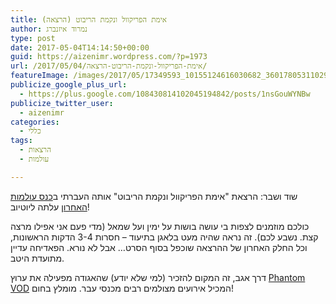 ```yaml
---
title: אימת הפריקוול ונקמת הריבוט (הרצאה)
author: נמרוד איזנברג
type: post
date: 2017-05-04T14:14:50+00:00
guid: https://aizenimr.wordpress.com/?p=1973
url: /2017/05/04/אימת-הפריקוול-ונקמת-הריבוט-הרצאה/
featureImage: /images/2017/05/17349593_10155124616030682_3601780531102995445_o1-1.jpg
publicize_google_plus_url:
  - https://plus.google.com/108430814102045194842/posts/1nsGouWYNBw
publicize_twitter_user:
  - aizenimr
categories:
  - כללי
tags:
  - הרצאות
  - עולמות

---
```

שוד ושבר: הרצאת "אימת הפריקוול ונקמת הריבוט" אותה העברתי ב[כנס עולמות האחרון][1] עלתה ליוטיוב!

כולכם מוזמנים לצפות בי עושה בושות על ימין ועל שמאל (מדי פעם אני אפילו מרצה קצת. נשבע לכם). זה נראה שהיה מעט בלאגן בתיעוד &#8211; חסרות 3-4 הדקות הראשונות, וכל החלק האחרון של ההרצאה שוכפל בסוף הסרט&#8230; אבל לא נורא. הפאדיחה עדיין מתועדת היטב.

דרך אגב, זה המקום להזכיר (למי שלא יודע) שהאגודה מפעילה את ערוץ [Phantom VOD][2] המכיל אירועים מצולמים רבים מכנסי עבר. מומלץ בחום!

 [1]: /2017/04/15/%d7%a8%d7%a1%d7%99%d7%a1%d7%99%d7%9d-%d7%9e%d7%a2%d7%95%d7%9c%d7%9e%d7%95%d7%aa-2017/
 [2]: http://www.vod.sf-f.org.il/
